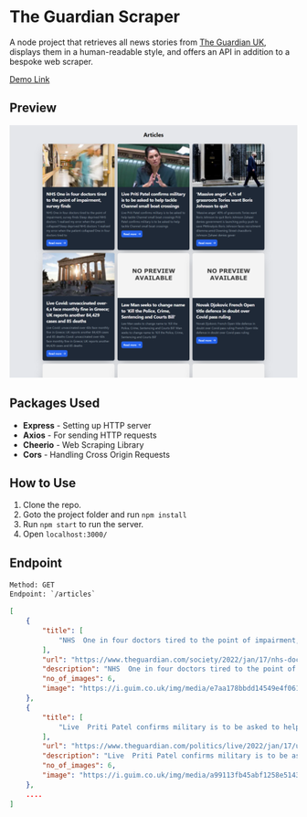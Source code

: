 # **The Guardian Scraper**

A node project that retrieves all news stories from [The Guardian UK](https://www.theguardian.com/uk), displays them in a human-readable style, and offers an API in addition to a bespoke web scraper.

[Demo Link](https://the-guardian-scraper.cyclic.app//)

## **Preview**

![Preview](./images/preview.png)

## **Packages Used**

-   **Express** - Setting up HTTP server
-   **Axios** - For sending HTTP requests
-   **Cheerio** - Web Scraping Library
-   **Cors** - Handling Cross Origin Requests

## **How to Use**

1. Clone the repo.
2. Goto the project folder and run `npm install`
3. Run `npm start` to run the server.
4. Open `localhost:3000/`

## **Endpoint**

```
Method: GET
Endpoint: `/articles`
```

```json
[
    {
        "title": [
            "NHS  One in four doctors tired to the point of impairment, survey finds"
        ],
        "url": "https://www.theguardian.com/society/2022/jan/17/nhs-doctors-tired-impairment-sleep-deprived-survey",
        "description": "NHS  One in four doctors tired to the point of impairment, survey finds Sleep deprived NHS doctors ‘I realised my error when the patient collapsed’Sleep deprived NHS doctors ‘I realised my error when the patient collapsed’One in four doctors tired to",
        "no_of_images": 6,
        "image": "https://i.guim.co.uk/img/media/e7aa178bbdd14549e4f061c74af7ba76525f30b2/0_0_5760_3456/master/5760.jpg?width=300&quality=85&auto=format&fit=max&s=765d15ecc9b0a21ad588f972b41a5ce9"
    },
    {
        "title": [
            "Live  Priti Patel confirms military is to be asked to help tackle Channel small boat crossings"
        ],
        "url": "https://www.theguardian.com/politics/live/2022/jan/17/uk-politics-boris-johnson-omicron-keir-starmer",
        "description": "Live  Priti Patel confirms military is to be asked to help tackle Channel small boat crossings  Priti Patel confirms military is to be asked to help tackle Channel small boat crossings ",
        "no_of_images": 6,
        "image": "https://i.guim.co.uk/img/media/a99113fb45abf1258e514371e7bb4579d3466daa/114_0_2312_1387/master/2312.jpg?width=300&quality=85&auto=format&fit=max&s=3613be7b21eb5f64471449017a153047"
    },
    ....
]
```
